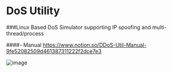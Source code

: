 # DoS Utility
###Linux Based DoS Simulator supporting IP spoofing and multi-thread/process  
  
####- Manual
https://www.notion.so/DDoS-Util-Manual-9fe52082509d461387311222f2dce7e3  
  
![image](https://user-images.githubusercontent.com/57353430/124280495-b4799e00-db83-11eb-88ab-a054533c8916.png)

